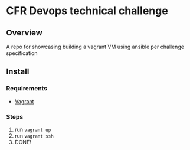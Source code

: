 # CFR Devops technical challenge

## Overview

A repo for showcasing building a vagrant VM using ansible per challenge specification

## Install

### Requirements

- [Vagrant](http://vagrantup.com/)


### Steps

1. run `vagrant up`
2. run `vagrant ssh`
3. DONE!

